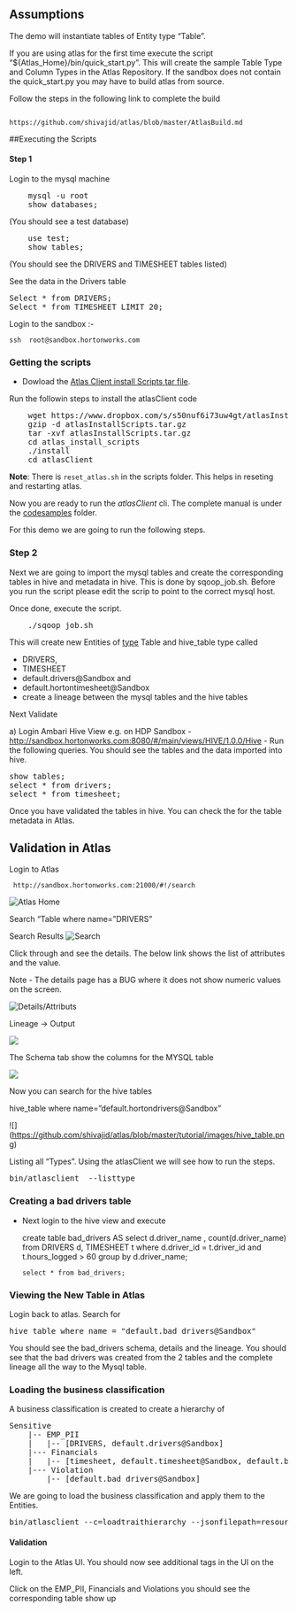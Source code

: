 ## Assumptions

The demo will instantiate tables of Entity type “Table”. 

If you are using atlas for the first time execute the script “${Atlas_Home}/bin/quick_start.py”. This will create the sample Table Type and Column Types in the Atlas Repository.
 If the sandbox does not contain the quick_start.py you may have to build atlas from source.

Follow the steps in the following link to complete the build

                  https://github.com/shivajid/atlas/blob/master/AtlasBuild.md



##Executing the Scripts

#### Step 1

Login to the mysql machine
<pre>
    mysql -u root
    show databases; 
</pre>
(You should see a test database)
<pre>
	use test;
	show tables; 
</pre>
(You should see the DRIVERS and TIMESHEET tables listed)

See the data in the Drivers table

<pre>
Select * from DRIVERS;
Select * from TIMESHEET LIMIT 20;
</pre>


Login to the sandbox :-

	ssh  root@sandbox.hortonworks.com

### Getting the scripts


* Dowload the [Atlas Client install Scripts tar file](https://www.dropbox.com/s/s50nuf6i73uw4gt/atlasInstallScripts.tar.gz?dl=0).


Run the followin steps to install the atlasClient code

<pre>
	wget https://www.dropbox.com/s/s50nuf6i73uw4gt/atlasInstallScripts.tar.gz?dl=0 -O atlasInstallScripts.tar.gz
	gzip -d atlasInstallScripts.tar.gz
	tar -xvf atlasInstallScripts.tar.gz
	cd atlas_install_scripts
	./install
	cd atlasClient
</pre>	
<strong>Note</strong>: There is <code>reset_atlas.sh</code> in the scripts folder. This helps in reseting and restarting atlas.

Now you are ready to run the <em>atlasClient</em> cli.  The complete manual is under the [codesamples](https://github.com/shivajid/atlas/tree/master/codesamples/atlas) folder.

For this demo we are going to run the following steps.

### Step 2

Next we are going to import the mysql tables and create the corresponding tables in hive and metadata in hive. This is done by sqoop_job.sh. Before you run the script please edit the scrip to point to the correct mysql host.

Once done, execute the script.

<pre>
	./sqoop_job.sh 
</pre>


This will create new Entities of [type](https://github.com/shivajid/atlas/blob/master/docs/TypeSystem.md) Table and hive_table type called 

* DRIVERS, 
* TIMESHEET 
* default.drivers@Sandbox and 
* default.hortontimesheet@Sandbox
* create a lineage between the mysql tables and the hive tables

Next Validate

a) Login Ambari Hive View
	e.g. on HDP Sandbox
	- http://sandbox.hortonworks.com:8080/#/main/views/HIVE/1.0.0/Hive
	- Run the following queries. You should see the tables and the data imported into hive.
	
<pre>
show tables;
select * from drivers;
select * from timesheet;
</pre> 

Once you have validated the tables in hive. You can check the for the table metadata in Atlas.



## Validation in Atlas

Login to Atlas
	
     http://sandbox.hortonworks.com:21000/#!/search
![Atlas Home](https://github.com/shivajid/atlas/blob/master/tutorial/images/AtlasHome.png)

Search 
“Table where name=”DRIVERS” 

Search Results
![Search](https://github.com/shivajid/atlas/blob/master/tutorial/images/Screen%20Shot%202015-07-09%20at%208.59.16%20AM.png)


Click through and see the details. The below link shows the list of attributes and the value. 

Note - The details page has a BUG where it does not show numeric values on the screen.


![Details/Attributs](https://github.com/shivajid/atlas/blob/master/tutorial/images/Screen%20Shot%202015-07-09%20at%209.15.12%20AM.png)

Lineage -> Output


![](https://github.com/shivajid/atlas/blob/master/tutorial/images/lineage.png)



The Schema tab show the columns for the MYSQL table




![](https://github.com/shivajid/atlas/blob/master/tutorial/images/schema.png)


Now you can search for the hive tables

hive_table where name=”default.hortondrivers@Sandbox”

![] (https://github.com/shivajid/atlas/blob/master/tutorial/images/hive_table.png)

Listing all “Types”. Using the atlasClient we will see how to run the steps.


<pre>
bin/atlasclient  --listtype
</pre>

### Creating a bad drivers table

* Next login to the hive view and execute

     create table bad_drivers AS select d.driver_name  , count(d.driver_name)  from DRIVERS d, TIMESHEET t where d.driver_id = t.driver_id and  t.hours_logged > 60 group by d.driver_name;

      select * from bad_drivers;

### Viewing the New Table in Atlas

Login back to atlas. Search for 

<pre>
hive_table where name = "default.bad_drivers@Sandbox"
</pre>

You should see the bad_drivers schema, details and the lineage. You should see that the bad drivers was created from the 2 tables and the complete lineage all the way to the Mysql table.

### Loading the business classification

A business classification is created to create a hierarchy of 
<pre>
Sensitive
	|-- EMP_PII
	|	|-- [DRIVERS, default.drivers@Sandbox]
	|--- Financials
	|	|-- [timesheet, default.timesheet@Sandbox, default.bad_drivers@Sandbox]
	|--- Violation
		|-- [default.bad_drivers@Sandbox]
</pre>	

We are going to load the business classification and apply them to the Entities.
<pre>
bin/atlasclient --c=loadtraithierarchy --jsonfilepath=resources/SensitivityHierarchy.json
</pre>

#### Validation

Login to the Atlas UI. You should now see additional tags in the UI on the left. 

Click on the EMP_PII, Financials and Violations you should see the corresponding table show up
